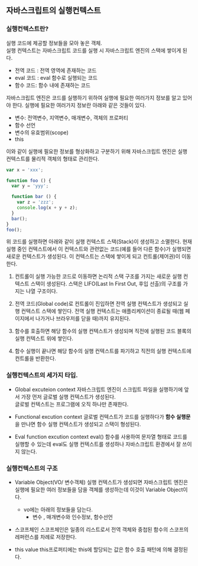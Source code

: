 ## 자바스크립트의 실행컨텍스트

### 실행컨텍스트란?
실행 코드에 제공할 정보들을 모아 놓은 객체.   
실행 컨텍스트는 자바스크립트 코드를 실행 시 자바스크립트 엔진의 스택에 쌓이게 된다.

- 전역 코드 : 전역 영역에 존재하는 코드
- eval 코드 : eval 함수로 실행되는 코드
- 함수 코드: 함수 내에 존재하는 코드

자바스크립트 엔진은 코드를 실행하기 위하여 실행에 필요한 여러가지 정보를 알고 있어야 한다. 실행에 필요한 여러가지 정보란 아래와 같은 것들이 있다.

- 변수: 전역변수, 지역변수, 매개변수, 객체의 프로퍼티
- 함수 선언
- 변수의 유효범위(scope)
- this

이와 같이 실행에 필요한 정보를 형상화하고 구분하기 위해 자바스크립트 엔진은 실행 컨텍스트를 물리적 객체의 형태로 관리한다. 


```javascript
var x = 'xxx';

function foo () {
  var y = 'yyy';

  function bar () {
    var z = 'zzz';
    console.log(x + y + z);
  }
  bar();
}
foo();
```

위 코드를 실행하면 아래와 같이 실행 컨텍스트 스택(Stack)이 생성하고 소멸한다. 현재 실행 중인 컨텍스트에서 이 컨텍스트와 관련없는 코드(예를 들어 다른 함수)가 실행되면 새로운 컨텍스트가 생성된다. 이 컨텍스트는 스택에 쌓이게 되고 컨트롤(제어권)이 이동한다.


1. 컨트롤이 실행 가능한 코드로 이동하면 논리적 스택 구조를 가지는 새로운 실행 컨텍스트 스택이 생성된다. 스택은 LIFO(Last In First Out, 후입 선출)의 구조를 가지는 나열 구조이다.

2. 전역 코드(Global code)로 컨트롤이 진입하면 전역 실행 컨텍스트가 생성되고 실행 컨텍스트 스택에 쌓인다. 전역 실행 컨텍스트는 애플리케이션이 종료될 때(웹 페이지에서 나가거나 브라우저를 닫을 때)까지 유지된다.

3. 함수를 호출하면 해당 함수의 실행 컨텍스트가 생성되며 직전에 실행된 코드 블록의 실행 컨텍스트 위에 쌓인다.

4. 함수 실행이 끝나면 해당 함수의 실행 컨텍스트를 파기하고 직전의 실행 컨텍스트에 컨트롤을 반환한다.


### 실행컨텍스트의 세가지 타입.
- Global excuteion context
자바스크립트 엔진이 스크립트 파일을 실행하기에 앞서 가장 먼저 글로벌 실행 컨텍스트가 생성된다.   
글로벌 컨텍스트는 프로그램에 오직 하나만 존재한다.

- Functional excution context
글로벌 컨텍스트가 코드를 실행하다가 **함수 실행문**을 만나면 함수 실행 컨텍스트가 생성되고 스택이 형성된다.   

- Eval function excution context
eval() 함수를 사용하여 문자열 형태로 코드를 실행할 수 있는데 eval도 실행 컨텍스트를 생성하나 자바스크립트 환경에서 잘 쓰이지 않는다.


### 실행컨텍스트의 구조

- Variable Object(VO/ 변수객체)
실행 컨텍스트가 생성되면 자바스크립트 엔진은 실행에 필요한 여러 정보들을 담을 객체를 생성하는데 이것이 Variable Object이다.   

  - vo에는 아래의 정보들을 담는다.
    - 변수 , 매개변수와 인수정보, 함수선언

- 스코프체인
스코프체인은 일종의 리스트로서 전역 객체와 중첩된 함수의 스코프의 레퍼런스를 차례로 저장한다.

- this value
this프로퍼티에는 this에 할당되는 값은 함수 호출 패턴에 의해 결정된다.

